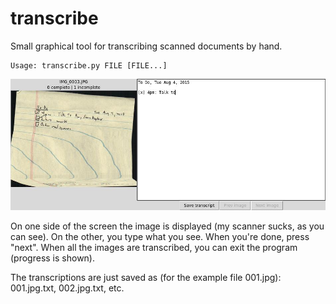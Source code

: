 # transcribe
Small graphical tool for transcribing scanned documents by hand.

```
Usage: transcribe.py FILE [FILE...]
```

![Screenshot of transcribe.py](screenshot.jpg)

On one side of the screen the image is displayed (my scanner sucks, as you can see). On the other, you type what you see. When you're done, press "next". When all the images are transcribed, you can exit the program (progress is shown).

The transcriptions are just saved as (for the example file 001.jpg): 001.jpg.txt, 002.jpg.txt, etc.
